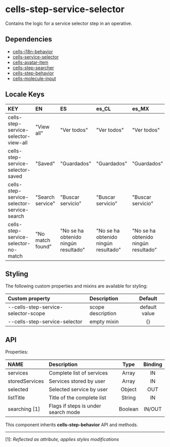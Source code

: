 # cells-step-service-selector

Contains the logic for a service selector step in an operative.

## Dependencies

* [cells-i18n-behavior](https://globaldevtools.bbva.com/bitbucket/projects/CBH/repos/cells-i18n-behavior/browse)
* [cells-service-selector](https://globaldevtools.bbva.com/bitbucket/projects/CO/repos/cells-service-selector/browse)
* [cells-avatar-item](https://globaldevtools.bbva.com/bitbucket/projects/BGCM/repos/cells-avatar-item/browse)
* [cells-step-searcher](https://globaldevtools.bbva.com/bitbucket/projects/CO/repos/cells-step-searcher/browse)
* [cells-step-behavior](https://globaldevtools.bbva.com/bitbucket/projects/CBH/repos/cells-step-behavior/browse)
* [cells-molecule-input](https://globaldevtools.bbva.com/bitbucket/projects/BGCM/repos/cells-molecule-input/browse)

## Locale Keys

| KEY | EN | ES | es_CL | es_MX |
|:---|:---|:---|:---|:---|
| cells-step-service-selector-view-all | "View all" | "Ver todos" | "Ver todos" | "Ver todos" |
| cells-step-service-selector-saved | "Saved" | "Guardados" | "Guardados" | "Guardados" |
| cells-step-service-selector-service-search | "Search service" | "Buscar servicio" | "Buscar servicio" | "Buscar servicio" |
| cells-step-service-selector-no-match | "No match found" | "No se ha obtenido ningún resultado" | "No se ha obtenido ningún resultado" | "No se ha obtenido ningún resultado" |


## Styling

The following custom properties and mixins are available for styling:

| Custom property | Description     | Default        |
|:----------------|:----------------|:--------------:|
| --cells-step-service-selector-scope      | scope description | default value  |
| --cells-step-service-selector  | empty mixin     | {}             |

## API

Properties:

| NAME | Description | Type | Binding |
|:--- |:--- |:---:|:---:|
| services | Complete list of services | Array | IN |
| storedServices | Services stored by user | Array | IN |
| selected | Selected service by user | Object | OUT |
| listTitle | Title of the complete list | String | IN |
| searching [1] | Flags if steps is under search mode | Boolean | IN/OUT |

This component inherits **cells-step-behavior** API and methods.

---

[1]: *Reflected as attribute, applies styles modifications*
